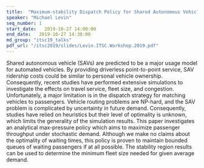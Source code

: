 ```yaml
---
title:  "Maximum-stability Dispatch Policy for Shared Autonomous Vehicles"
speaker: "Michael Levin"
seq_number: 1
start_date:   2019-10-27 14:00:00
end_date:   2019-10-27 14:30:00
md_group: "itsc19_talks"
pdf_url: "/itsc2019/slides/Levin.ITSC.Workshop.2019.pdf"
---
```


Shared autonomous vehicle (SAVs) are predicted to be a major usage model for automated vehicles. By providing driverless point-to-point service, SAV ridership costs could be similar to personal vehicle ownership. Consequently, recent studies have performed extensive simulations to investigate the effects on travel service, fleet size, and congestion. Unfortunately, a major limitation is in the dispatch strategy for matching vehicles to passengers. Vehicle routing problems are NP-hard, and the SAV problem is complicated by uncertainty in future demand. Consequently, studies have relied on heuristics but their level of optimality is unknown, which limits the generality of the simulation results. This paper investigates an analytical max-pressure policy which aims to maximize passenger throughput under stochastic demand. Although we make no claims about the optimality of waiting times, this policy is proven to maintain bounded queues of waiting passengers if at all possible. The stability region results can be used to determine the minimum fleet size needed for given average demand. 

